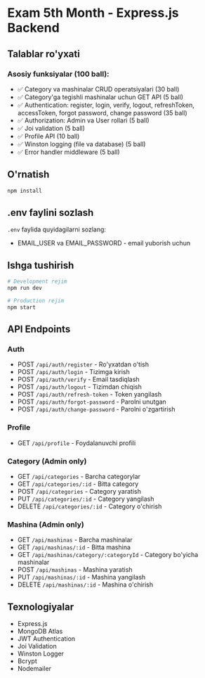 # Exam 5th Month - Express.js Backend

## Talablar ro'yxati

### Asosiy funksiyalar (100 ball):
- ✅ Category va mashinalar CRUD operatsiyalari (30 ball)
- ✅ Category'ga tegishli mashinalar uchun GET API (5 ball)
- ✅ Authentication: register, login, verify, logout, refreshToken, accessToken, forgot password, change password (35 ball)
- ✅ Authorization: Admin va User rollari (5 ball)
- ✅ Joi validation (5 ball)
- ✅ Profile API (10 ball)
- ✅ Winston logging (file va database) (5 ball)
- ✅ Error handler middleware (5 ball)

## O'rnatish

```bash
npm install
```

## .env faylini sozlash

`.env` faylida quyidagilarni sozlang:
- EMAIL_USER va EMAIL_PASSWORD - email yuborish uchun

## Ishga tushirish

```bash
# Development rejim
npm run dev

# Production rejim
npm start
```

## API Endpoints

### Auth
- POST `/api/auth/register` - Ro'yxatdan o'tish
- POST `/api/auth/login` - Tizimga kirish
- POST `/api/auth/verify` - Email tasdiqlash
- POST `/api/auth/logout` - Tizimdan chiqish
- POST `/api/auth/refresh-token` - Token yangilash
- POST `/api/auth/forgot-password` - Parolni unutgan
- POST `/api/auth/change-password` - Parolni o'zgartirish

### Profile
- GET `/api/profile` - Foydalanuvchi profili

### Category (Admin only)
- GET `/api/categories` - Barcha categorylar
- GET `/api/categories/:id` - Bitta category
- POST `/api/categories` - Category yaratish
- PUT `/api/categories/:id` - Category yangilash
- DELETE `/api/categories/:id` - Category o'chirish

### Mashina (Admin only)
- GET `/api/mashinas` - Barcha mashinalar
- GET `/api/mashinas/:id` - Bitta mashina
- GET `/api/mashinas/category/:categoryId` - Category bo'yicha mashinalar
- POST `/api/mashinas` - Mashina yaratish
- PUT `/api/mashinas/:id` - Mashina yangilash
- DELETE `/api/mashinas/:id` - Mashina o'chirish

## Texnologiyalar

- Express.js
- MongoDB Atlas
- JWT Authentication
- Joi Validation
- Winston Logger
- Bcrypt
- Nodemailer
